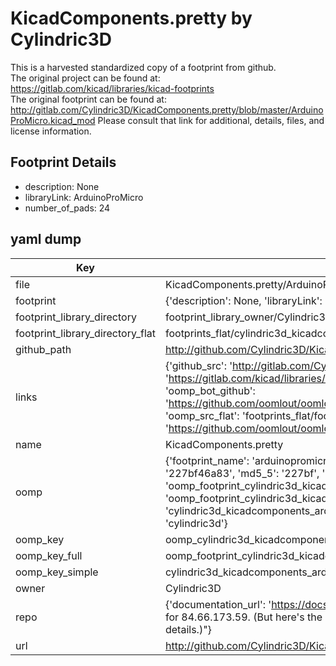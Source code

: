 # KicadComponents.pretty by Cylindric3D  
This is a harvested standardized copy of a footprint from github.  
The original project can be found at:  
https://gitlab.com/kicad/libraries/kicad-footprints  
The original footprint can be found at:
http://gitlab.com/Cylindric3D/KicadComponents.pretty/blob/master/ArduinoProMicro.kicad_mod
Please consult that link for additional, details, files, and license information.  
## Footprint Details
* description: None  
* libraryLink: ArduinoProMicro  
* number_of_pads: 24  
## yaml dump  
| Key | Value |  
| --- | --- |  
| file | KicadComponents.pretty/ArduinoProMicro.kicad_mod |  
| footprint | {'description': None, 'libraryLink': 'ArduinoProMicro', 'number_of_pads': 24} |  
| footprint_library_directory | footprint_library_owner/Cylindric3D_KicadComponents.pretty |  
| footprint_library_directory_flat | footprints_flat/cylindric3d_kicadcomponents_arduinopromicro/working |  
| github_path | http://github.com/Cylindric3D/KicadComponents.pretty/blob/master/ArduinoProMicro.kicad_mod |  
| links | {'github_src': 'http://gitlab.com/Cylindric3D/KicadComponents.pretty/blob/master/ArduinoProMicro.kicad_mod', 'github_src_repo': 'https://gitlab.com/kicad/libraries/kicad-footprints', 'oomp_bot': 'footprints/cylindric3d_kicadcomponents_arduinopromicro/working', 'oomp_bot_github': 'https://github.com/oomlout/oomlout_oomp_footprint_bot/tree/main/footprints/cylindric3d_kicadcomponents_arduinopromicro/working', 'oomp_src_flat': 'footprints_flat/footprints_flat/cylindric3d_kicadcomponents_arduinopromicro/working', 'oomp_src_flat_github': 'https://github.com/oomlout/oomlout_oomp_footprint_src/tree/main/footprints_flat/cylindric3d_kicadcomponents_arduinopromicro/working'} |  
| name | KicadComponents.pretty |  
| oomp | {'footprint_name': 'arduinopromicro', 'library_name': 'kicadcomponents', 'md5': '227bf46a83cdb5fc026351000b16dc6d', 'md5_10': '227bf46a83', 'md5_5': '227bf', 'md5_6': '227bf4', 'oomp_key': 'oomp_cylindric3d_kicadcomponents_arduinopromicro', 'oomp_key_extra': 'oomp_footprint_cylindric3d_kicadcomponents_arduinopromicro', 'oomp_key_full': 'oomp_footprint_cylindric3d_kicadcomponents_arduinopromicro_227bf4', 'oomp_key_simple': 'cylindric3d_kicadcomponents_arduinopromicro', 'original_filename': 'KicadComponents.pretty/ArduinoProMicro.kicad_mod', 'owner_name': 'cylindric3d'} |  
| oomp_key | oomp_cylindric3d_kicadcomponents_arduinopromicro |  
| oomp_key_full | oomp_footprint_cylindric3d_kicadcomponents_arduinopromicro |  
| oomp_key_simple | cylindric3d_kicadcomponents_arduinopromicro |  
| owner | Cylindric3D |  
| repo | {'documentation_url': 'https://docs.github.com/rest/overview/resources-in-the-rest-api#rate-limiting', 'message': "API rate limit exceeded for 84.66.173.59. (But here's the good news: Authenticated requests get a higher rate limit. Check out the documentation for more details.)"} |  
| url | http://github.com/Cylindric3D/KicadComponents.pretty |  

